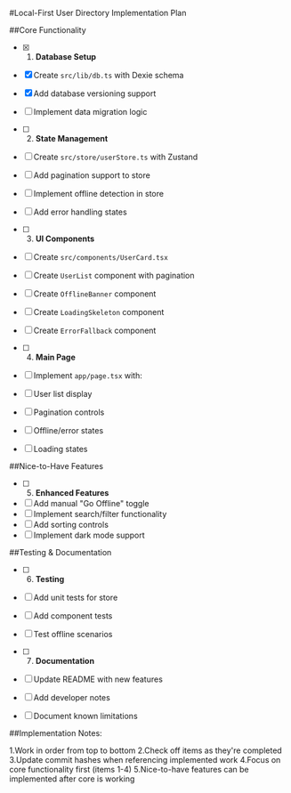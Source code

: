 #Local-First User Directory Implementation Plan

##Core Functionality
-[x] 1. **Database Setup**
- [x] Create `src/lib/db.ts` with Dexie schema
- [x] Add database versioning support
- [ ] Implement data migration logic

-[ ] 2. **State Management**
- [ ] Create `src/store/userStore.ts` with Zustand
- [ ] Add pagination support to store
- [ ] Implement offline detection in store
- [ ] Add error handling states

-[ ] 3. **UI Components**
- [ ] Create `src/components/UserCard.tsx`
- [ ] Create `UserList` component with pagination
- [ ] Create `OfflineBanner` component
- [ ] Create `LoadingSkeleton` component
- [ ] Create `ErrorFallback` component

-[ ] 4. **Main Page**
- [ ] Implement `app/page.tsx` with:
- [ ] User list display
- [ ] Pagination controls
- [ ] Offline/error states
- [ ] Loading states

##Nice-to-Have Features
-[ ] 5. **Enhanced Features**
- [ ] Add manual "Go Offline" toggle
- [ ] Implement search/filter functionality
- [ ] Add sorting controls
- [ ] Implement dark mode support

##Testing & Documentation
-[ ] 6. **Testing**
- [ ] Add unit tests for store
- [ ] Add component tests
- [ ] Test offline scenarios

-[ ] 7. **Documentation**
- [ ] Update README with new features
- [ ] Add developer notes
- [ ] Document known limitations

##Implementation Notes:

1.Work in order from top to bottom
2.Check off items as they're completed
3.Update commit hashes when referencing implemented work
4.Focus on core functionality first (items 1-4)
5.Nice-to-have features can be implemented after core is working

